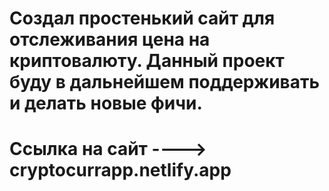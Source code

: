 # Создал простенький сайт для отслеживания цена на криптовалюту. Данный проект буду в дальнейшем поддерживать и делать новые фичи.
# Ссылка на сайт ---->  cryptocurrapp.netlify.app
